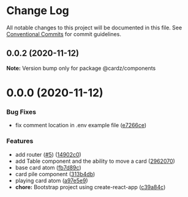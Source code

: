# Change Log

All notable changes to this project will be documented in this file.
See [Conventional Commits](https://conventionalcommits.org) for commit guidelines.

## 0.0.2 (2020-11-12)

**Note:** Version bump only for package @cardz/components





# 0.0.0 (2020-11-12)


### Bug Fixes

* fix comment location in .env example file ([e7266ce](https://github.com/drunkoders/cards/commit/e7266ce072115fc0a595e729733aa93675cfedfb))


### Features

* add router ([#5](https://github.com/drunkoders/cards/issues/5)) ([14902c0](https://github.com/drunkoders/cards/commit/14902c0a204ad80fc32113dbb1e41aca04ee17da))
* add Table component and the ability to  move a card ([2962070](https://github.com/drunkoders/cards/commit/29620700873ce513c4e7a8acf46b589003ed0813))
* base card atom ([fb7d89c](https://github.com/drunkoders/cards/commit/fb7d89cbea9371fb432da2387a2a92c706cf6c1a))
* card pile component ([313b4db](https://github.com/drunkoders/cards/commit/313b4dbdf9aec1af533b298803a5e28662c2d1fd))
* playing card atom ([a97e5e9](https://github.com/drunkoders/cards/commit/a97e5e908545def94553749985d115ff426108cb))
* **chore:** Bootstrap project using create-react-app ([c39a84c](https://github.com/drunkoders/cards/commit/c39a84ca42a4659f69fafc3e5446fd0efca3e1d2))

